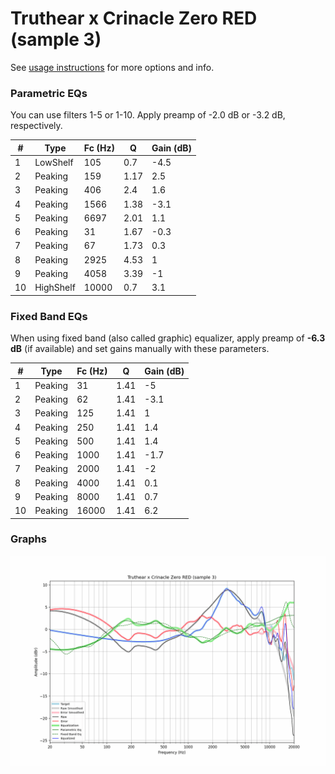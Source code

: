 # Truthear x Crinacle Zero RED (sample 3)
See [usage instructions](https://github.com/jaakkopasanen/AutoEq#usage) for more options and info.

### Parametric EQs
You can use filters 1-5 or 1-10. Apply preamp of -2.0 dB or -3.2 dB, respectively.

|   # | Type      |   Fc (Hz) |    Q |   Gain (dB) |
|-----|-----------|-----------|------|-------------|
|   1 | LowShelf  |       105 | 0.7  |        -4.5 |
|   2 | Peaking   |       159 | 1.17 |         2.5 |
|   3 | Peaking   |       406 | 2.4  |         1.6 |
|   4 | Peaking   |      1566 | 1.38 |        -3.1 |
|   5 | Peaking   |      6697 | 2.01 |         1.1 |
|   6 | Peaking   |        31 | 1.67 |        -0.3 |
|   7 | Peaking   |        67 | 1.73 |         0.3 |
|   8 | Peaking   |      2925 | 4.53 |         1   |
|   9 | Peaking   |      4058 | 3.39 |        -1   |
|  10 | HighShelf |     10000 | 0.7  |         3.1 |

### Fixed Band EQs
When using fixed band (also called graphic) equalizer, apply preamp of **-6.3 dB** (if available) and set gains manually with these parameters.

|   # | Type    |   Fc (Hz) |    Q |   Gain (dB) |
|-----|---------|-----------|------|-------------|
|   1 | Peaking |        31 | 1.41 |        -5   |
|   2 | Peaking |        62 | 1.41 |        -3.1 |
|   3 | Peaking |       125 | 1.41 |         1   |
|   4 | Peaking |       250 | 1.41 |         1.4 |
|   5 | Peaking |       500 | 1.41 |         1.4 |
|   6 | Peaking |      1000 | 1.41 |        -1.7 |
|   7 | Peaking |      2000 | 1.41 |        -2   |
|   8 | Peaking |      4000 | 1.41 |         0.1 |
|   9 | Peaking |      8000 | 1.41 |         0.7 |
|  10 | Peaking |     16000 | 1.41 |         6.2 |

### Graphs
![](./Truthear%20x%20Crinacle%20Zero%20RED%20(sample%203).png)

